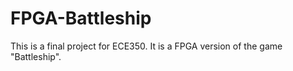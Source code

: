 # FPGA-Battleship
This is a final project for ECE350. It is a FPGA version of the game "Battleship".
